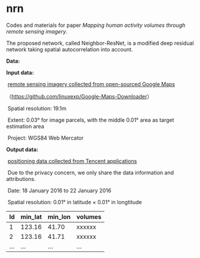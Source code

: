 # nrn
Codes and materials for paper *Mapping human activity volumes through remote sensing imagery*.

The proposed network, called Neighbor-ResNet, is a modified deep residual network taking spatial autocorrelation into account. 

**Data:**

**Input data:** 

​	 <u>remote sensing imagery collected from open-sourced Google Maps</u>

   （<https://github.com/linuxexp/Google-Maps-Downloader>）

​	Spatial resolution: 19.1m

​	Extent: 0.03° for image parcels, with the middle 0.01° area as target estimation area

​	Project: WGS84 Web Mercator

**Output data:**

​	 <u>positioning  data collected from Tencent applications</u>

​	 Due to the privacy concern, we only share the data information and attributions.

​	 Date: 18 January 2016 to 22 January 2016

​	 Spatial resolution: 0.01° in latitude × 0.01° in longtitude

| Id   | min_lat | min_lon | volumes |
| ---- | ------- | ------- | ------- |
| 1    | 123.16  | 41.70   | xxxxxx  |
| 2    | 123.16  | 41.71   | xxxxxx  |
| …    | …       | …       | …       |


